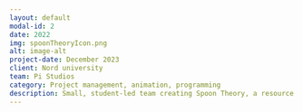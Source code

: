 ```yaml
---
layout: default
modal-id: 2
date: 2022
img: spoonTheoryIcon.png
alt: image-alt
project-date: December 2023
client: Nord university
team: Pi Studios
category: Project management, animation, programming
description: Small, student-led team creating Spoon Theory, a resource management game centering the experience of being disabled. Lead the team using a SCRUM format, attended weekly meetings with executives, both overview timelines and sprint-to-sprint planning. Programmed minigames, cutscenes, created and implemented all animations seen in-game.
---
```

